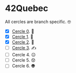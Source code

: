 # 42Quebec
All cercles are branch specific. :nerd_face:

- [x] [Cercle 0](https://github.com/atrobp/42Quebec/tree/Cercle0). :tada:
- [x] [Cercle 1](https://github.com/atrobp/42Quebec/tree/Cercle1). :tada:
- [x] [Cercle 2](https://github.com/atrobp/42Quebec/tree/Cercle2). :tada:
- [ ] [Cercle 3](https://github.com/atrobp/42Quebec/tree/Cercle3). :writing_hand:
- [ ] Cercle 4. :neutral_face:
- [ ] Cercle 5. :worried:
- [ ] Cercle 6. :alien:
